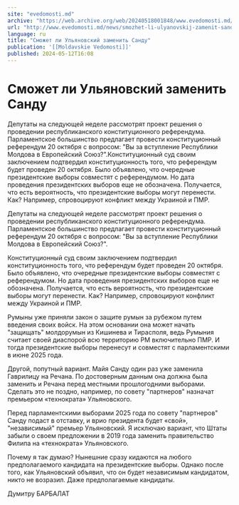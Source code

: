 ```yaml
---
site: "evedomosti.md"
archive: "https://web.archive.org/web/20240518001848/www.evedomosti.md/news/smozhet-li-ulyanovskij-zamenit-sandu"
url: "http://www.evedomosti.md/news/smozhet-li-ulyanovskij-zamenit-sandu"
language: ru
title: "Сможет ли Ульяновский заменить Санду"
publication: '[[Moldavskie Vedomosti]]'
published: 2024-05-12T16:08
---
```


# Сможет ли Ульяновский заменить Санду

Депутаты на следующей неделе рассмотрят проект решения о проведении республиканского конституционного референдума. Парламентское большинство предлагает провести конституционный референдум 20 октября с вопросом: "Вы за вступление Республики Молдова в Европейский Союз?".Конституционный суд своим заключением подтвердил конституционность того, что референдум будет проведен 20 октября. Было объявлено, что очередные президентские выборы совместят с референдумом. Но дата проведения президентских выборов еще не обозначена. Получается, что есть вероятность, что президентские выборы могут перенести. Как? Например, спровоцируют конфликт между Украиной и ПМР.

Депутаты на следующей неделе рассмотрят проект решения о проведении республиканского конституционного референдума. Парламентское большинство предлагает провести конституционный референдум 20 октября с вопросом: "Вы за вступление Республики Молдова в Европейский Союз?".

Конституционный суд своим заключением подтвердил конституционность того, что референдум будет проведен 20 октября. Было объявлено, что очередные президентские выборы совместят с референдумом. Но дата проведения президентских выборов еще не обозначена. Получается, что есть вероятность, что президентские выборы могут перенести. Как? Например, спровоцируют конфликт между Украиной и ПМР.

Румыны уже приняли закон о защите румын за рубежом путем введения своих войск. На этом основании она может начать "защищать" молдорумын из Кишинева и Тирасполя, ведь Румыния считает своей диаспорой всю территорию РМ включительно ПМР. И тогда президентские выборы перенесут и совместят с парламентскими в июне 2025 года.

Другой, попутный вариант. Майя Санду один раз уже заменила Гаврилицу на Речана. По достоверным данным она должна была заменить и Речана перед местными прошлогодними выборами. Сделать это не поздно, например, по совету "партнеров" назначат премьером «технократа» Ульяновского.

Перед парламентскими выборами 2025 года по совету "партнеров" Санду подаст в отставку, и врио президента будет «свой», "независимый" премьер Ульяновский. Я исключаю вариант, что Штаты забыли о своем предложении в 2019 года заменить правительство Филипа на «технократа» Ульяновского.

Почему я так думаю? Нынешние сразу кидаются на любого предполагаемого кандидата на президентские выборы. Однако после того, как Ульяновский объявил, что он будет независимым кандидатом, никто не возразил. Даже предполагаемые кандидаты.

Думитру БАРБАЛАТ